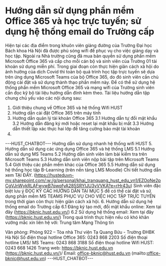 # Hướng dẫn sử dụng phần mềm Office 365 và học trực tuyến; sử dụng hệ thống email do Trường cấp

Hiện tại các địa điểm trong khuôn viên giảng đường của Trường Đại học Bách khoa Hà Nội đã được phủ sóng wifi để phục vụ cho việc giảng dạy và học tập. Ngoài ra Nhà trường cũng đã mua bản quyền sử dụng phần mềm Microsoft Office 365 và cấp cho mỗi cán bộ và sinh viên của Trường 01 tài khoản sử dụng miễn phí. Trong giai đoạn còn thực hiện giãn cách xã hội do ảnh hưởng của dịch Covid thì toàn bộ quá trình học tập trực tuyến sẽ dựa trên ứng dụng Microsoft Teams của bộ Office 365, do đó sinh viên cần chủ động cài đặt và sử dụng thành thạo phần mềm này. Để có thể sử dụng hệ thống phần mềm Microsoft Office 365 và mạng wifi của Trường sinh viên cần đọc kỹ bộ tài liệu hướng dẫn đính kèm theo. Tài liệu hướng dẫn tập chung chủ yếu vào các nội dung sau:
1. Giới thiệu chung về Office 365 và hệ thống Wifi HUST
2. Hướng dẫn cài đặt Office 365 trên máy tính
3. Hướng dẫn quản lý tài khoản Office 365
3.1 Hướng dẫn tự đổi mật khẩu
3.2 Hướng dẫn đăng ký mới hoặc reset lại mật khẩu bị mất
3.3 Hướng dẫn thiết lập xác thực hai lớp để tăng cường bảo mật tài khoản
4. 
 ---HUST_CHATBOT---
Hướng dẫn sử dụng nhanh hệ thống wifi HUST
5. Hướng dẫn sử dụng các ứng dụng Office 365 và hệ thống LMS
5.1 Hướng dẫn sử dụng MS Teams
5.2 Hướng dẫn sinh viên làm bài kiểm tra trên Microsoft Teams
5.3 Hướng dẫn sinh viên nộp bài tập trên Microsoft Teams
5.4 Giới thiệu các phần mềm khác của Office 365
5.5 Hướng dẫn sử dụng hệ thống học tập B-Learning (trên nền tảng LMS Moodle)
Chi tiết hướng dẫn xem TẠI ĐÂY. (https://husteduvn-my.sharepoint.com/:w:/g/personal/khai_tranquang_hust_edu_vn1/EZOoNe2pCgVJnWykRLAFwywB7qwqfyA285SRYIJU3yVVKA?e=rHr43u)
Sinh viên đặc biệt lưu ý ĐỌC KỸ CÁC HƯỚNG DẪN TẠI MỤC 5 để có thể cài đặt và sử dụng phần mềm MS TEAMS PHỤC VỤ CHO VIỆC HỌC TẬP TRỰC TUYẾN trong thời gian còn thực hiện giãn cách xã hội. 6. Hướng dẫn sử dụng hệ thống email do Trường cấp
6.1 Đăng ký tạo mới, đổi mật khẩu online: Xem tại đây (https://bknic.hust.edu.vn/)
6.2 Sử dụng hệ thống email: Xem tại đây (https://bknic.hust.edu.vn/)
Trong quá trình thực hiện nếu có khó khăn vướng mắc xin liên hệ với:
Trung tâm Mạng Thông tin

Văn phòng: Phòng 922 – Tòa nhà Thư viện Tạ Quang Bửu - Trường ĐHBK Hà Nội
Số điện thoại hotline Office 365: 0243 868 2203
Số điện thoại hotline LMS/ MS Teams: 0243 868 3188
Số điện thoại hotline Wifi HUST: 0243 668 1426
Trang web: https://bknic.hust.edu.vn (https://bknic.hust.edu.vn/)/
Email: office-bknic@hust.edu.vn (mailto:office-bknic@hust.edu.vn) 
 ---HUST_CHATBOT---